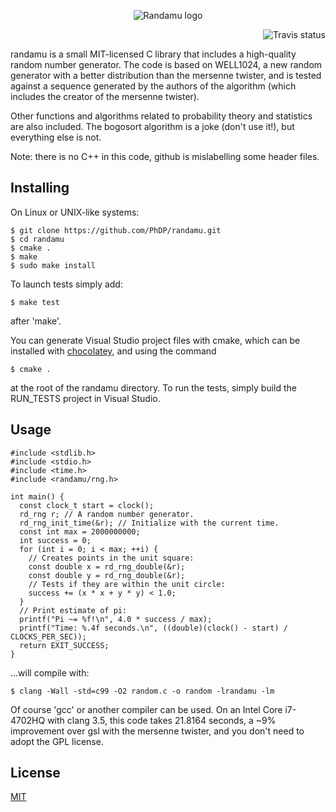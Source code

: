 <p align='center'>
  <img src='http://phdp.github.io/images/randamu.png' alt='Randamu logo'/>
</p>

<p align='right'>
  <img src='https://travis-ci.org/PhDP/randamu.svg?branch=master' alt='Travis status'/>
</p>

randamu is a small MIT-licensed C library that includes a high-quality random
number generator. The code is based on WELL1024, a new random generator with a
better distribution than the mersenne twister, and is tested against a sequence
generated by the authors of the algorithm (which includes the creator of the
mersenne twister).

Other functions and algorithms related to probability theory and statistics are
also included. The bogosort algorithm is a joke (don't use it!), but everything
else is not.

Note: there is no C++ in this code, github is mislabelling some header files.

Installing
----------
On Linux or UNIX-like systems:

    $ git clone https://github.com/PhDP/randamu.git
    $ cd randamu
    $ cmake .
    $ make
    $ sudo make install

To launch tests simply add:

    $ make test

after 'make'.

You can generate Visual Studio project files with cmake, which can 
be installed with [chocolatey](https://chocolatey.org/), and using the
command

    $ cmake .

at the root of the randamu directory. To run the tests, simply build
the RUN_TESTS project in Visual Studio.

Usage
-----
    #include <stdlib.h>
    #include <stdio.h>
    #include <time.h>
    #include <randamu/rng.h>

    int main() {
      const clock_t start = clock();
      rd_rng r; // A random number generator.
      rd_rng_init_time(&r); // Initialize with the current time.
      const int max = 2000000000;
      int success = 0;
      for (int i = 0; i < max; ++i) {
        // Creates points in the unit square:
        const double x = rd_rng_double(&r);
        const double y = rd_rng_double(&r);
        // Tests if they are within the unit circle:
        success += (x * x + y * y) < 1.0;
      }
      // Print estimate of pi:
      printf("Pi ~= %f!\n", 4.0 * success / max);
      printf("Time: %.4f seconds.\n", ((double)(clock() - start) / CLOCKS_PER_SEC));
      return EXIT_SUCCESS;
    }

...will compile with:

    $ clang -Wall -std=c99 -O2 random.c -o random -lrandamu -lm

Of course 'gcc' or another compiler can be used. On an Intel Core i7-4702HQ
with clang 3.5, this code takes 21.8164 seconds, a ~9% improvement over gsl
with the mersenne twister, and you don't need to adopt the GPL license.

License
-------
[MIT](http://opensource.org/licenses/MIT)

